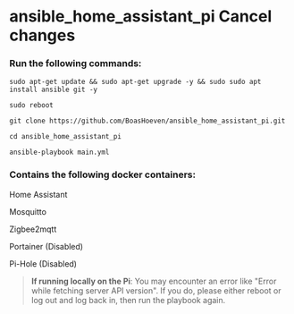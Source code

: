 # ansible_home_assistant_pi      Cancel changes


### Run the following commands:

```
sudo apt-get update && sudo apt-get upgrade -y && sudo sudo apt install ansible git -y
```

```
sudo reboot
```

```
git clone https://github.com/BoasHoeven/ansible_home_assistant_pi.git
```

```
cd ansible_home_assistant_pi
```

```
ansible-playbook main.yml
```

### Contains the following docker containers:

Home Assistant

Mosquitto

Zigbee2mqtt

Portainer (Disabled)

Pi-Hole (Disabled)

> **If running locally on the Pi**: You may encounter an error like "Error while fetching server API version". If you do, please either reboot or log out and log back in, then run the playbook again.

